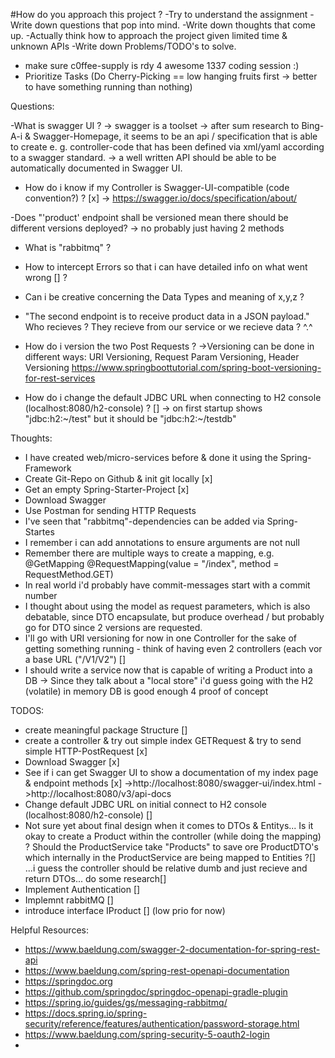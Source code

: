 #How do you approach this project ?
-Try to understand the assignment
-Write down questions that pop into mind.
-Write down thoughts that come up.
-Actually think how to approach the project given limited time & unknown APIs
-Write down Problems/TODO's to solve.
- make sure c0ffee-supply is rdy 4 awesome 1337 coding session :)
- Prioritize Tasks (Do Cherry-Picking == low hanging fruits first -> better to have something running than nothing)

Questions:

-What is swagger UI ?
	-> swagger is a toolset
	-> after sum research to Bing-A-i & Swagger-Homepage, it seems to be an api / specification that is able to create e. g.
		 controller-code that has been defined via xml/yaml according to a swagger standard.
	-> a well written API should be able to be automatically documented in Swagger UI.

- How do i know if my Controller is Swagger-UI-compatible  (code convention?) ? [x]
	-> https://swagger.io/docs/specification/about/

-Does "'product' endpoint shall be versioned mean there should be different versions deployed?
	-> no probably just having 2 methods

- What is "rabbitmq" ?

- How to intercept Errors so that i can have detailed info on what went wrong [] ?


- Can i be creative concerning the Data Types and meaning of  x,y,z ? 

- "The second endpoint is to receive product data in a JSON payload." Who recieves ? They recieve from our service or we recieve data ? ^.^

- How do i version the two Post Requests ?
 ->Versioning can be done in different ways: URI Versioning, Request Param Versioning, Header Versioning
   https://www.springboottutorial.com/spring-boot-versioning-for-rest-services
- How do i change the default JDBC URL when connecting to H2 console (localhost:8080/h2-console) ? []
	-> on first startup shows "jdbc:h2:~/test" but it should be "jdbc:h2:~/testdb"
	 
Thoughts:
- I have created web/micro-services before & done it using the Spring-Framework
- Create Git-Repo on Github & init git locally [x]
- Get an empty Spring-Starter-Project [x]
- Download Swagger
- Use Postman for sending HTTP Requests
- I've seen that "rabbitmq"-dependencies can be added via Spring-Startes
- I remember i can add annotations to ensure arguments are not null
- Remember there are multiple ways to create a mapping, e.g. @GetMapping @RequestMapping(value = "/index", method = RequestMethod.GET)
- In real world i'd probably have commit-messages start with a commit number
- I thought about using the model as request parameters, which is also debatable, since DTO encapsulate, but produce overhead / but probably go for DTO since 2 versions are requested.
- I'll go with URI versioning for now in one Controller for the sake of getting something running - think of having even 2 controllers (each vor a base URL ("/V1/V2") []
- I should write a service now that is capable of writing a Product into a DB
	-> Since they talk about a "local store" i'd guess going with the H2 (volatile) in memory DB is good enough 4 proof of concept

TODOS:
- create meaningful package Structure []
- create a controller & try out simple index GETRequest & try to send simple HTTP-PostRequest [x]
- Download Swagger [x]
- See if i can get Swagger UI to show a documentation of my index page & endpoint methods [x]
	->http://localhost:8080/swagger-ui/index.html
	->http://localhost:8080/v3/api-docs
- Change default JDBC URL on initial connect to H2 console (localhost:8080/h2-console)  []
- Not sure yet about final design when it comes to DTOs & Entitys... Is it okay to create a Product within the controller (while doing the mapping) ?
	Should the ProductService take "Products" to save ore ProductDTO's which internally in the ProductService are being mapped to Entities ?[]
	...i guess the controller should be relative dumb and just recieve and return DTOs... do some research[]
- Implement Authentication []
- Implemnt rabbitMQ []
- introduce interface IProduct [] (low prio for now)

Helpful Resources:
- https://www.baeldung.com/swagger-2-documentation-for-spring-rest-api
- https://www.baeldung.com/spring-rest-openapi-documentation
- https://springdoc.org
- https://github.com/springdoc/springdoc-openapi-gradle-plugin
- https://spring.io/guides/gs/messaging-rabbitmq/
- https://docs.spring.io/spring-security/reference/features/authentication/password-storage.html
- https://www.baeldung.com/spring-security-5-oauth2-login
- 